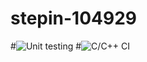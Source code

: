 # stepin-104929
#![Unit testing](https://github.com/Dimanth/stepin-104929/workflows/Unit%20testing/badge.svg)
#![C/C++ CI](https://github.com/Dimanth/stepin-104929/workflows/C/C++%20CI/badge.svg)
